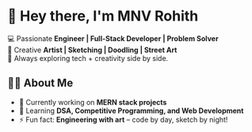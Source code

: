 # 👋 Hey there, I'm MNV Rohith
💻 Passionate **Engineer | Full-Stack Developer | Problem Solver**  
🎨 Creative **Artist | Sketching | Doodling | Street Art**  
🚀 Always exploring tech + creativity side by side.  
## 🧑‍💻 About Me  
- 🔭 Currently working on **MERN stack projects**  
- 🌱 Learning **DSA, Competitive Programming, and Web Development**   
- ⚡ Fun fact: **Engineering with art** – code by day, sketch by night!  

<!---
mnvrohith/mnvrohith is a ✨ special ✨ repository because its `README.md` (this file) appears on your GitHub profile.
You can click the Preview link to take a look at your changes.
--->
